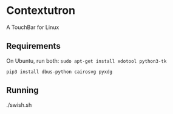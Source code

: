 # Contextutron
A TouchBar for Linux

## Requirements
On Ubuntu, run both:
`sudo apt-get install xdotool python3-tk`

`pip3 install dbus-python cairosvg pyxdg`

## Running
./swish.sh
